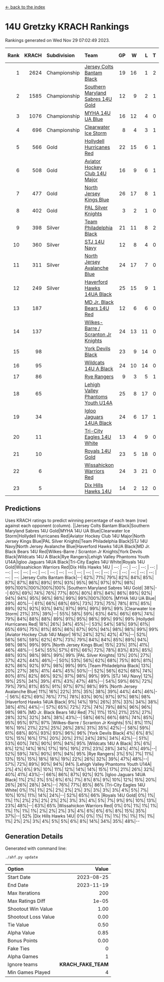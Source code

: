 [<- back to the index](readme.md)
# 14U Gretzky KRACH Rankings
Rankings generated on Wed Nov 29 07:02:49 2023.

Rank|KRACH|Subdivision|Team|GP|W|L|T|OTW|OTL|SoS|Exp Wins|Win Diff
---:|---:|:---|:---|---:|---:|---:|---:|---:|---:|---:|---:|---:
1|2624|Championship|[Jersey Colts Bantam Black](https://gamesheetstats.com/seasons/3659/teams/140580/schedule)|19|16|1|2|2|0|360|17.8|-0.0
2|1585|Championship|[Southern Maryland Sabres 14U Gold](https://gamesheetstats.com/seasons/3659/teams/140588/schedule)|12|9|2|1|0|0|518|10.3|-0.0
3|1076|Championship|[MYHA 14U UA Blue](https://gamesheetstats.com/seasons/3659/teams/140583/schedule)|16|12|4|0|2|2|464|12.8|-0.0
4|696|Championship|[Clearwater Ice Storm](https://gamesheetstats.com/seasons/3659/teams/142500/schedule)|8|4|3|1|0|0|779|5.3|-0.0
5|566|Gold|[Hollydell Hurricanes Red](https://gamesheetstats.com/seasons/3659/teams/140578/schedule)|22|15|6|1|1|1|426|16.3|-0.0
6|508|Gold|[Aviator Hockey Club 14U Major](https://gamesheetstats.com/seasons/3659/teams/140575/schedule)|16|9|6|1|1|1|589|10.3|-0.0
7|477|Gold|[North Jersey Kings Blue](https://gamesheetstats.com/seasons/3659/teams/140585/schedule)|26|17|8|1|3|1|443|18.3|-0.0
8|402|Gold|[PAL Silver Knights](https://gamesheetstats.com/seasons/3659/teams/140614/schedule)|3|2|1|0|0|0|258|2.8|-0.0
9|398|Silver|[Team Philadelphia Black](https://gamesheetstats.com/seasons/3659/teams/140590/schedule)|21|11|8|2|2|2|647|12.8|-0.0
10|360|Silver|[STJ 14U Navy](https://gamesheetstats.com/seasons/3659/teams/140589/schedule)|12|8|4|0|0|1|394|8.9|0.0
11|311|Silver|[North Jersey Avalanche Blue](https://gamesheetstats.com/seasons/3659/teams/140584/schedule)|24|17|7|0|0|1|211|17.9|0.0
12|249|Silver|[Haverford Hawks 14UA Black](https://gamesheetstats.com/seasons/3659/teams/140577/schedule)|25|15|9|1|0|2|343|16.4|0.0
13|187||[MD Jr. Black Bears 14U Red](https://gamesheetstats.com/seasons/3659/teams/140581/schedule)|12|6|6|0|0|1|254|6.9|0.0
14|137||[Wilkes-Barre / Scranton Jr Knights](https://gamesheetstats.com/seasons/3659/teams/140593/schedule)|24|13|11|0|2|0|238|13.9|0.0
15|98||[York Devils Black](https://gamesheetstats.com/seasons/3659/teams/140595/schedule)|23|9|14|0|1|0|383|9.9|0.0
16|95||[Wildcats 14U A Black](https://gamesheetstats.com/seasons/3659/teams/140592/schedule)|24|10|14|0|1|2|499|10.9|0.0
17|86||[Rye Rangers](https://gamesheetstats.com/seasons/3659/teams/140587/schedule)|9|3|5|1|1|1|343|4.4|0.0
18|65||[Lehigh Valley Phantoms Youth U14A](https://gamesheetstats.com/seasons/3659/teams/140582/schedule)|25|8|17|0|0|0|527|8.9|0.0
19|34||[Igloo Jaguars 14UA Black](https://gamesheetstats.com/seasons/3659/teams/140579/schedule)|24|6|17|1|0|0|420|7.4|0.0
20|11||[Tri-City Eagles 14U White](https://gamesheetstats.com/seasons/3659/teams/140591/schedule)|13|4|9|0|0|0|93|4.9|0.0
21|10||[Royals 14U Gold](https://gamesheetstats.com/seasons/3659/teams/140586/schedule)|23|5|18|0|0|1|137|5.9|0.0
22|6||[Wissahickon Warriors Red](https://gamesheetstats.com/seasons/3659/teams/140594/schedule)|24|3|21|0|0|0|210|3.9|0.0
23|5||[Dix Hills Hawks 14U](https://gamesheetstats.com/seasons/3659/teams/140576/schedule)|14|2|12|0|0|0|180|2.9|0.0

## Predictions
Uses KRACH ratings to predict winning percentage of each team (row) against each opponent (column).
||Jersey Colts Bantam Black|Southern Maryland Sabres 14U Gold|MYHA 14U UA Blue|Clearwater Ice Storm|Hollydell Hurricanes Red|Aviator Hockey Club 14U Major|North Jersey Kings Blue|PAL Silver Knights|Team Philadelphia Black|STJ 14U Navy|North Jersey Avalanche Blue|Haverford Hawks 14UA Black|MD Jr. Black Bears 14U Red|Wilkes-Barre / Scranton Jr Knights|York Devils Black|Wildcats 14U A Black|Rye Rangers|Lehigh Valley Phantoms Youth U14A|Igloo Jaguars 14UA Black|Tri-City Eagles 14U White|Royals 14U Gold|Wissahickon Warriors Red|Dix Hills Hawks 14U
| --: | --: | --: | --: | --: | --: | --: | --: | --: | --: | --: | --: | --: | --: | --: | --: | --: | --: | --: | --: | --: | --: | --: | --: 
|Jersey Colts Bantam Black|--| 62%| 71%| 79%| 82%| 84%| 85%| 87%| 87%| 88%| 89%| 91%| 93%| 95%| 96%| 97%| 97%| 98%| 99%|100%|100%|100%|100%
|Southern Maryland Sabres 14U Gold| 38%|--| 60%| 69%| 74%| 76%| 77%| 80%| 80%| 81%| 84%| 86%| 89%| 92%| 94%| 94%| 95%| 96%| 98%| 99%| 99%|100%|100%
|MYHA 14U UA Blue| 29%| 40%|--| 61%| 66%| 68%| 69%| 73%| 73%| 75%| 78%| 81%| 85%| 89%| 92%| 92%| 93%| 94%| 97%| 99%| 99%| 99%| 99%
|Clearwater Ice Storm| 21%| 31%| 39%|--| 55%| 58%| 59%| 63%| 64%| 66%| 69%| 74%| 79%| 84%| 88%| 88%| 89%| 91%| 95%| 98%| 99%| 99%| 99%
|Hollydell Hurricanes Red| 18%| 26%| 34%| 45%|--| 53%| 54%| 58%| 59%| 61%| 65%| 69%| 75%| 81%| 85%| 86%| 87%| 90%| 94%| 98%| 98%| 99%| 99%
|Aviator Hockey Club 14U Major| 16%| 24%| 32%| 42%| 47%|--| 52%| 56%| 56%| 59%| 62%| 67%| 73%| 79%| 84%| 84%| 85%| 89%| 94%| 98%| 98%| 99%| 99%
|North Jersey Kings Blue| 15%| 23%| 31%| 41%| 46%| 48%|--| 54%| 55%| 57%| 61%| 66%| 72%| 78%| 83%| 83%| 85%| 88%| 93%| 98%| 98%| 99%| 99%
|PAL Silver Knights| 13%| 20%| 27%| 37%| 42%| 44%| 46%|--| 50%| 53%| 56%| 62%| 68%| 75%| 80%| 81%| 82%| 86%| 92%| 97%| 98%| 99%| 99%
|Team Philadelphia Black| 13%| 20%| 27%| 36%| 41%| 44%| 45%| 50%|--| 52%| 56%| 62%| 68%| 74%| 80%| 81%| 82%| 86%| 92%| 97%| 98%| 99%| 99%
|STJ 14U Navy| 12%| 19%| 25%| 34%| 39%| 41%| 43%| 47%| 48%|--| 54%| 59%| 66%| 72%| 79%| 79%| 81%| 85%| 91%| 97%| 97%| 98%| 99%
|North Jersey Avalanche Blue| 11%| 16%| 22%| 31%| 35%| 38%| 39%| 44%| 44%| 46%|--| 56%| 62%| 69%| 76%| 77%| 78%| 83%| 90%| 97%| 97%| 98%| 98%
|Haverford Hawks 14UA Black|  9%| 14%| 19%| 26%| 31%| 33%| 34%| 38%| 38%| 41%| 44%|--| 57%| 65%| 72%| 72%| 74%| 79%| 88%| 96%| 96%| 98%| 98%
|MD Jr. Black Bears 14U Red|  7%| 11%| 15%| 21%| 25%| 27%| 28%| 32%| 32%| 34%| 38%| 43%|--| 58%| 66%| 66%| 68%| 74%| 85%| 95%| 95%| 97%| 97%
|Wilkes-Barre / Scranton Jr Knights|  5%|  8%| 11%| 16%| 19%| 21%| 22%| 25%| 26%| 28%| 31%| 35%| 42%|--| 58%| 59%| 61%| 68%| 80%| 93%| 93%| 96%| 96%
|York Devils Black|  4%|  6%|  8%| 12%| 15%| 16%| 17%| 20%| 20%| 21%| 24%| 28%| 34%| 42%|--| 51%| 53%| 60%| 74%| 90%| 91%| 94%| 95%
|Wildcats 14U A Black|  3%|  6%|  8%| 12%| 14%| 16%| 17%| 19%| 19%| 21%| 23%| 28%| 34%| 41%| 49%|--| 52%| 59%| 74%| 90%| 91%| 94%| 95%
|Rye Rangers|  3%|  5%|  7%| 11%| 13%| 15%| 15%| 18%| 18%| 19%| 22%| 26%| 32%| 39%| 47%| 48%|--| 57%| 72%| 89%| 90%| 94%| 94%
|Lehigh Valley Phantoms Youth U14A|  2%|  4%|  6%|  9%| 10%| 11%| 12%| 14%| 14%| 15%| 17%| 21%| 26%| 32%| 40%| 41%| 43%|--| 66%| 86%| 87%| 92%| 92%
|Igloo Jaguars 14UA Black|  1%|  2%|  3%|  5%|  6%|  6%|  7%|  8%|  8%|  9%| 10%| 12%| 15%| 20%| 26%| 26%| 28%| 34%|--| 76%| 77%| 85%| 86%
|Tri-City Eagles 14U White|  0%|  1%|  1%|  2%|  2%|  2%|  2%|  3%|  3%|  3%|  3%|  4%|  5%|  7%| 10%| 10%| 11%| 14%| 24%|--| 52%| 65%| 66%
|Royals 14U Gold|  0%|  1%|  1%|  1%|  2%|  2%|  2%|  2%|  2%|  3%|  3%|  4%|  5%|  7%|  9%|  9%| 10%| 13%| 23%| 48%|--| 63%| 65%
|Wissahickon Warriors Red|  0%|  0%|  1%|  1%|  1%|  1%|  1%|  1%|  1%|  2%|  2%|  2%|  3%|  4%|  6%|  6%|  6%|  8%| 15%| 35%| 37%|--| 52%
|Dix Hills Hawks 14U|  0%|  0%|  1%|  1%|  1%|  1%|  1%|  1%|  1%|  1%|  2%|  2%|  3%|  4%|  5%|  5%|  6%|  8%| 14%| 34%| 35%| 48%|--

## Generation Details

Generated with command line:
```
./ahf.py update
```

| Option | Value |
| :----- | ----: |
| Start Date | 2023-08-25 |
| End Date | 2023-11-19 |
| Max Iterations | 200 |
| Max Ratings Diff | 1e-05 |
| Shootout Win Value | 1.00 |
| Shootout Loss Value | 0.00 |
| Tie Value | 0.50 |
| Alpha Value | 0.85 |
| Bonus Points | 0.00 |
| Fake Ties | 0 |
| Alpha Games | 1 |
| Ignore teams | __KRACH_FAKE_TEAM__ |
| Min Games Played | 4 |

